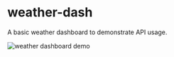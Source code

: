 # weather-dash
A basic weather dashboard to demonstrate API usage.


![weather dashboard demo](./Assets/readmeimage.png)
